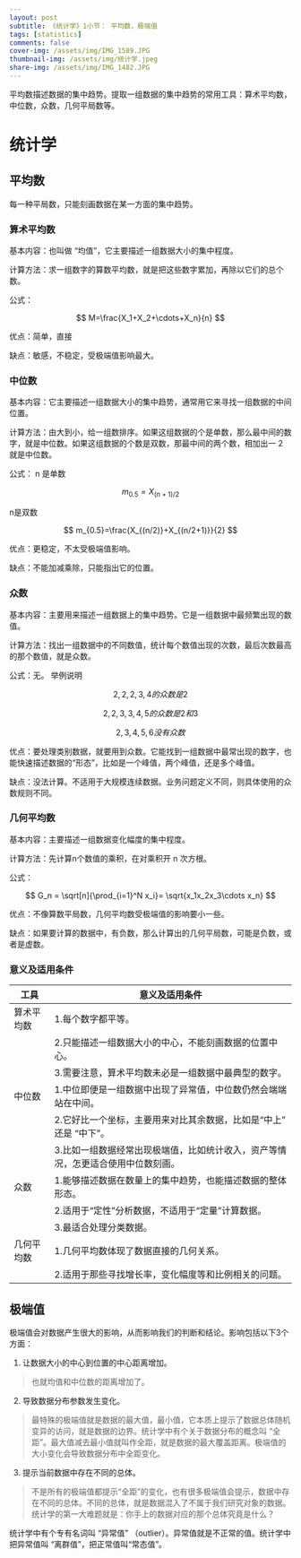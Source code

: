 ```yaml
---
layout: post
subtitle: 《统计学》1小节： 平均数，极端值
tags: [statistics]
comments: false
cover-img: /assets/img/IMG_1589.JPG
thumbnail-img: /assets/img/统计学.jpeg
share-img: /assets/img/IMG_1482.JPG
---
```



平均数描述数据的集中趋势。提取一组数据的集中趋势的常用工具：算术平均数，中位数，众数，几何平局数等。

# 统计学

##  平均数
每一种平局数，只能刻画数据在某一方面的集中趋势。

### 算术平均数
基本内容：也叫做 “均值”，它主要描述一组数据大小的集中程度。

计算方法：求一组数字的算数平均数，就是把这些数字累加，再除以它们的总个数。

公式：

$$
M=\frac{X_1+X_2+\cdots+X_n}{n}
$$

优点：简单，直接

缺点：敏感，不稳定，受极端值影响最大。

### 中位数
基本内容：它主要描述一组数据大小的集中趋势，通常用它来寻找一组数据的中间位置。

计算方法：由大到小，给一组数排序。如果这组数据的个是单数，那么最中间的数字，就是中位数。如果这组数据的个数是双数，那最中间的两个数，相加出一 2 就是中位数。

公式：
n 是单数

$$
m_{0.5} = X_{(n+1)/2}
$$

n是双数

$$
m_{0.5}=\frac{X_{(n/2)}+X_{(n/2+1)}}{2}
$$

优点：更稳定，不太受极端值影响。

缺点：不能加减乘除，只能指出它的位置。

### 众数
基本内容：主要用来描述一组数据上的集中趋势。它是一组数据中最频繁出现的数值。

计算方法：找出一组数据中的不同数值，统计每个数值出现的次数，最后次数最高的那个数值，就是众数。

公式：无。
举例说明

$$
2,2,2,3,4 的众数是 2
$$

$$
2,2,3,3,4,5 的众数是 2 和 3
$$

$$
2,3,4,5,6 没有众数
$$

优点：要处理类别数据，就要用到众数。它能找到一组数据中最常出现的数字，也能快速描述数据的“形态”，比如是一个峰值，两个峰值，还是多个峰值。

缺点：没法计算。不适用于大规模连续数据。业务问题定义不同，则具体使用的众数规则不同。

### 几何平均数

基本内容：主要描述一组数据变化幅度的集中程度。

计算方法：先计算n个数值的乘积，在对乘积开 n 次方根。

公式：

$$
G_n = \sqrt[n]{\prod_{i=1}^N x_i}= \sqrt{x_1x_2x_3\cdots x_n}
$$

优点：不像算数平局数，几何平均数受极端值的影响要小一些。

缺点：如果要计算的数据中，有负数，那么计算出的几何平局数，可能是负数，或者是虚数。


### 意义及适用条件

| 工具    | 意义及适用条件                                                                                                        |
|-------|----------------------------------------------------------------------------------------------------------------|
| 算术平均数 | 1.每个数字都平等。| 
|  | 2.只能描述一组数据大小的中心，不能刻画数据的位置中心。| 
|  | 3.需要注意，算术平均数未必是一组数据中最典型的数字。 | 
| 中位数   | 1.中位即便是一组数据中出现了异常值，中位数仍然会端端站在中间。 | 
|  | 2.它好比一个坐标，主要用来对比其余数据，比如是“中上” 还是 “中下”。| 
|  | 3.比如一组数据经常出现极端值，比如统计收入，资产等情况，怎更适合使用中位数刻画。| 
| 众数    | 1.能够描述数据在数量上的集中趋势，也能描述数据的整体形态。| 
|  | 2.适用于“定性”分析数据，不适用于“定量”计算数据。| 
|  | 3.最适合处理分类数据。 | 
| 几何平均数 | 1.几何平均数体现了数据直接的几何关系。|
|  | 2.适用于那些寻找增长率，变化幅度等和比例相关的问题。| 


##  极端值
极端值会对数据产生很大的影响，从而影响我们的判断和结论。影响包括以下3个方面：

1. 让数据大小的中心到位置的中心距离增加。
> 也就均值和中位数的距离增加了。

2. 导致数据分布参数发生变化。
> 最特殊的极端值就是数据的最大值，最小值，它本质上提示了数据总体随机变异的访问，就是数据的边界。统计学中有个关于数据分布的概念叫 “全距”。最大值减去最小值就叫作全距，就是数据的最大覆盖距离。极端值的大小变化会导致数据分布中全距变化。

3. 提示当前数据中存在不同的总体。
> 不是所有的极端值都提示“全距”的变化，也有很多极端值会提示，数据中存在不同的总体。不同的总体，就是数据混入了不属于我们研究对象的数据。统计学的第一大难题就是：你手上的数据对应的那个总体究竟是什么？

统计学中有个专有名词叫 “异常值” （outlier）。异常值就是不正常的值。统计学中把异常值叫 “离群值”，把正常值叫“常态值”。